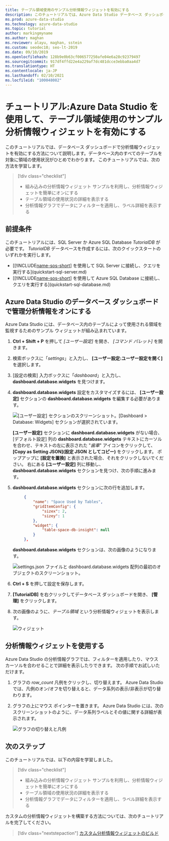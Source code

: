 ```yaml
---
title: テーブル領域使用のサンプル分析情報ウィジェットを有効にする
description: このチュートリアルでは、Azure Data Studio データベース ダッシュボードでテーブル領域使用のサンプル分析情報ウィジェットを有効にする方法について説明します。
ms.prod: azure-data-studio
ms.technology: azure-data-studio
ms.topic: tutorial
author: markingmyname
ms.author: maghan
ms.reviewer: alayu, maghan, sstein
ms.custom: seodec18; seo-lt-2019
ms.date: 09/10/2019
ms.openlocfilehash: 128b9e0b63cf006577250afe04e6a28c92379497
ms.sourcegitcommit: 917df4ffd22e4a229af7dc481dcce3ebba0aa4d7
ms.translationtype: HT
ms.contentlocale: ja-JP
ms.lasthandoff: 02/10/2021
ms.locfileid: "100048082"
---
```

# <a name="tutorial-enable-the-table-space-usage-sample-insight-widget-using-azure-data-studio"></a>チュートリアル:Azure Data Studio を使用して、テーブル領域使用のサンプル分析情報ウィジェットを有効にする

このチュートリアルでは、データベース ダッシュボードで分析情報ウィジェットを有効にする方法について説明します。データベース内のすべてのテーブルを対象に領域の使用状況がひとめでわかります。 このチュートリアルでは、次の方法を学習します。

> [!div class="checklist"]
> * 組み込みの分析情報ウィジェット サンプルを利用し、分析情報ウィジェットを簡単にオンにする
> * テーブル領域の使用状況の詳細を表示する
> * 分析情報グラフでデータにフィルターを適用し、ラベル詳細を表示する

## <a name="prerequisites"></a>前提条件

このチュートリアルには、SQL Server か Azure SQL Database *TutorialDB* が必要です。 *TutorialDB* データベースを作成するには、次のクイックスタートのいずれかを実行します。

* [[!INCLUDE[name-sos-short](../includes/name-sos-short.md)] を使用して SQL Server に接続し、クエリを実行する](quickstart-sql-server.md)
* [[!INCLUDE[name-sos-short](../includes/name-sos-short.md)] を使用して Azure SQL Database に接続し、クエリを実行する](quickstart-sql-database.md)

## <a name="turn-on-a-management-insight-on-azure-data-studios-database-dashboard"></a>Azure Data Studio のデータベース ダッシュボードで管理分析情報をオンにする

Azure Data Studio には、データベース内のテーブルによって使用される領域を監視するためのサンプル ウィジェットが組み込まれています。

1. **Ctrl + Shift + P** を押して *[ユーザー設定]* を開き、 *[コマンド パレット]* を開きます。

2. 検索ボックスに「*settings*」と入力し、 **[ユーザー設定:ユーザー設定を開く]** を選択します。

3. [設定の検索] 入力ボックスに「*dashboard*」と入力し、**dashboard.database.widgets** を見つけます。

4. **dashboard.database.widgets** 設定をカスタマイズするには、 **[ユーザー設定]** セクションの **dashboard.database.widgets** を編集する必要があります。

   ![[ユーザー設定] セクションのスクリーンショット。[Dashboard > Database: Widgets] セクションが選択されています。](media/tutorial-table-space-sql-server/search-settings.png)

   **[ユーザー設定]** セクションに **dashboard.database.widgets** がない場合、[デフォルト設定] 列の **dashboard.database.widgets** テキストにカーソルを合わせ、テキストの左に表示された "*歯車*" アイコンをクリックして、 **[Copy as Setting JSON]\(設定 JSON としてコピー\)** をクリックします。 ポップアップに **[設定を置換]** と表示された場合、それをクリックしないでください。 右にある **[ユーザー設定]** 列に移動し、**dashboard.database.widgets** セクションを見つけ、次の手順に進みます。

5. **dashboard.database.widgets** セクションに次の行を追加します。

   ```json
        {
            "name": "Space Used by Tables",
            "gridItemConfig": {
                "sizex": 2,
                "sizey": 1
            },
            "widget": {
                "table-space-db-insight": null
            }
        },
    ```

   **dashboard.database.widgets** セクションは、次の画像のようになります。

    ![settings.json ファイルと dashboard.database.widgets 配列の最初のオブジェクトのスクリーンショット。](./media/tutorial-table-space-sql-server/insight-table-space.png)

6. **Ctrl + S** を押して設定を保存します。

7. **[TutorialDB]** を右クリックしてデータベース ダッシュボードを開き、 **[管理]** をクリックします。

8. 次の画像のように、*テーブル領域* という分析情報ウィジェットを表示します。

   ![ウィジェット](./media/tutorial-table-space-sql-server/insight-table-space-result.png)

## <a name="working-with-the-insight-chart"></a>分析情報ウィジェットを使用する

Azure Data Studio の分析情報グラフでは、フィルターを適用したり、マウス カーソルを合わせることで詳細を表示したりできます。 次の手順でお試しいただけます。

1. グラフの *row_count* 凡例をクリックし、切り替えます。 Azure Data Studio では、凡例のオン/オフを切り替えると、データ系列の表示/非表示が切り替わります。

2. グラフの上にマウス ポインターを置きます。 Azure Data Studio には、次のスクリーンショットのように、データ系列ラベルとその値に関する詳細が表示されます。

   ![グラフの切り替えと凡例](./media/tutorial-table-space-sql-server/insight-table-space-toggle.png)

## <a name="next-steps"></a>次のステップ

このチュートリアルでは、以下の内容を学習しました。
> [!div class="checklist"]
> * 組み込みの分析情報ウィジェット サンプルを利用し、分析情報ウィジェットを簡単にオンにする
> * テーブル領域の使用状況の詳細を表示する
> * 分析情報グラフでデータにフィルターを適用し、ラベル詳細を表示する

カスタムの分析情報ウィジェットを構築する方法については、次のチュートリアルを完了してください。

> [!div class="nextstepaction"]
> [カスタム分析情報ウィジェットのビルド](tutorial-build-custom-insight-sql-server.md)
